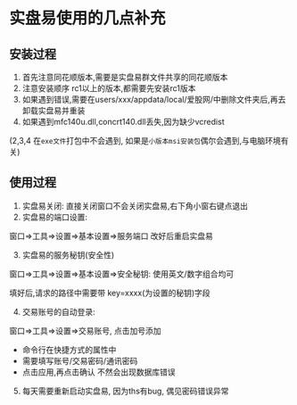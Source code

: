 # 实盘易使用的几点补充


## 安装过程

1. 首先注意同花顺版本,需要是实盘易群文件共享的同花顺版本
2. 注意安装顺序 rc1以上的版本,都需要先安装rc1版本
3. 如果遇到错误,需要在users/xxx/appdata/local/爱股网/中删除文件夹后,再去卸载实盘易并重装
4. 如果遇到mfc140u.dll,concrt140.dll丢失,因为缺少vcredist

(2,3,4 在``exe文件``打包中不会遇到, 如果是```小版本msi安装包```偶尔会遇到,与电脑环境有关)


## 使用过程

1. 实盘易关闭: 直接关闭窗口不会关闭实盘易,右下角小窗右键点退出
2. 实盘易的端口设置:

窗口=>工具=>设置=>基本设置=>服务端口 改好后重启实盘易

3. 实盘易的服务秘钥(安全性)

窗口=>工具=>设置=>基本设置=>安全秘钥: 使用英文/数字组合均可

填好后,请求的路径中需要带 key=xxxx(为设置的秘钥)字段


4. 交易账号的自动登录:

窗口=>工具=>设置=>交易账号, 点击加号添加

- 命令行在快捷方式的属性中
- 需要填写账号/交易密码/通讯密码
- 点击应用,再点击确认 不然会出现数据库错误


5. 每天需要重新启动实盘易, 因为ths有bug, 偶见密码错误异常


